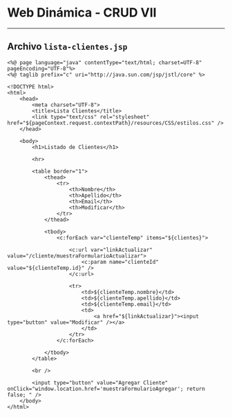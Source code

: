 # Web Dinámica - CRUD VII

---

## Archivo `lista-clientes.jsp`

    <%@ page language="java" contentType="text/html; charset=UTF-8" pageEncoding="UTF-8"%>
    <%@ taglib prefix="c" uri="http://java.sun.com/jsp/jstl/core" %>

    <!DOCTYPE html>
    <html>
        <head>
            <meta charset="UTF-8">
            <title>Lista Clientes</title>
            <link type="text/css" rel="stylesheet" href="${pageContext.request.contextPath}/resources/CSS/estilos.css" />
        </head>
        
        <body>
            <h1>Listado de Clientes</h1>
            
            <hr>
            
            <table border="1">
                <thead>
                    <tr>
                        <th>Nombre</th>
                        <th>Apellido</th>
                        <th>Email</th>
                        <th>Modificar</th>
                    </tr>
                </thead>
                
                <tbody>
                    <c:forEach var="clienteTemp" items="${clientes}">
                    
                        <c:url var="linkActualizar" value="/cliente/muestraFormularioActualizar">
                            <c:param name="clienteId" value="${clienteTemp.id}" />
                        </c:url>
                        
                        <tr>
                            <td>${clienteTemp.nombre}</td>
                            <td>${clienteTemp.apellido}</td>
                            <td>${clienteTemp.email}</td>
                            <td>
                                <a href="${linkActualizar}"><input type="button" value="Modificar" /></a>
                            </td>
                        </tr>
                    </c:forEach>
                
                </tbody>
            </table>
            
            <br />
            
            <input type="button" value="Agregar Cliente" onClick="window.location.href='muestraFormularioAgregar'; return false; " />
        </body>
    </html>